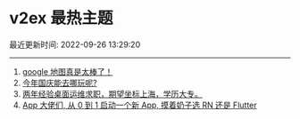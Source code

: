 # v2ex 最热主题

最近更新时间: 2022-09-26 13:29:20

--- 
1. [google 地图真是太棒了！](https://www.v2ex.com/t/882903) 
2. [今年国庆能去哪玩呢?](https://www.v2ex.com/t/882929) 
3. [两年经验桌面运维求职，期望坐标上海，学历大专。](https://www.v2ex.com/t/882910) 
4. [App 大佬们, 从 0 到 1 启动一个新 App, 摸着奶子选 RN 还是 Flutter](https://www.v2ex.com/t/882911) 
